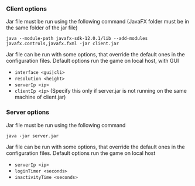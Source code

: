 ### Client options
Jar file must be run using the following command (JavaFX folder must be in the same folder of the jar file)
```
java --module-path javafx-sdk-12.0.1/lib --add-modules javafx.controls,javafx.fxml -jar client.jar
```
Jar file can be run with some options, that override the default ones in the configuration files. Default options run the game on local host, with GUI
* `interface <gui|cli>`
* `resolution <height>`
* `serverIp <ip>`
* `clientIp <ip>` (Specify this only if server.jar is not running on the same machine of client.jar)

### Server options
Jar file must be run using the following command
```
java -jar server.jar
```
Jar file can be run with some options, that override the default ones in the configuration files. Default options run the game on local host
* `serverIp <ip>`
* `loginTimer <seconds>`
* `inactivityTime <seconds>`

